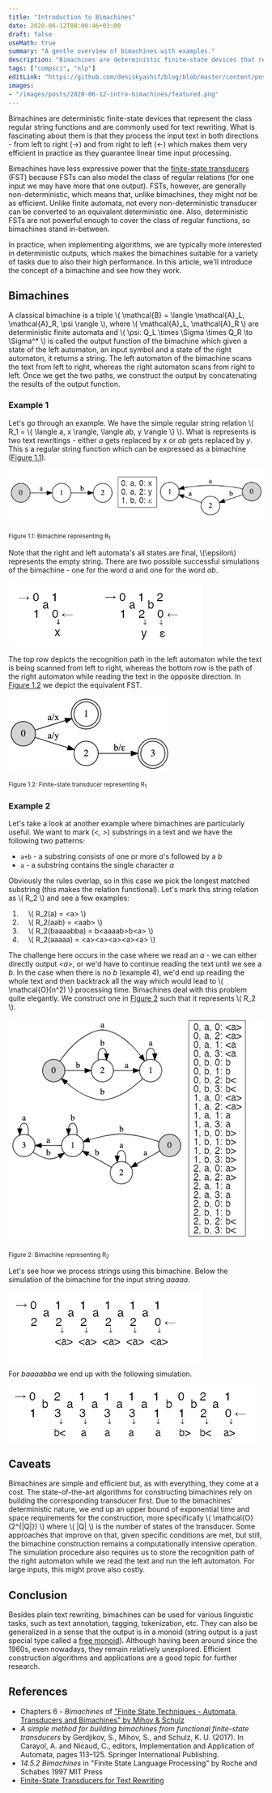 ```yaml
---
title: "Introduction to Bimachines"
date: 2020-06-12T08:00:46+03:00
draft: false
useMath: true
summary: "A gentle overview of bimachines with examples."
description: "Bimachines are deterministic finite-state devices that represent the class regular string functions and are commonly used for text rewriting. What is fascinating about them is that they process the input text in both directions - from left to right and from right to left which makes them very efficient in practice as they guarantee linear time input processing."
tags: ["compsci", "nlp"]
editLink: "https://github.com/deniskyashif/blog/blob/master/content/posts/2020-06-12-introduction-to-bimachines.md"
images: 
- "/images/posts/2020-06-12-intro-bimachines/featured.png"
---
```


Bimachines are deterministic finite-state devices that represent the class regular string functions and are commonly used for text rewriting. What is fascinating about them is that they process the input text in both directions - from left to right (&rarr;) and from right to left (&larr;) which makes them very efficient in practice as they guarantee linear time input processing.

Bimachines have less expressive power that the [finite-state transducers](/2020/02/18/finite-state-transducers-for-text-rewriting/) (FST) because FSTs can also model the class of regular relations (for one input we may have more that one output). FSTs, however, are generally non-deterministic, which means that, unlike bimachines, they might not be as efficient. Unlike finite automata, not every non-deterministic transducer can be converted to an equivalent deterministic one. Also, deterministic FSTs are not powerful enough to cover the class of regular functions, so bimachines stand in-between.

In practice, when implementing algorithms, we are typically more interested in deterministic outputs, which makes the bimachines suitable for a variety of tasks due to also their high performance. In this article, we'll introduce the concept of a bimachine and see how they work.

## Bimachines

A classical bimachine is a triple \\( \mathcal{B} = \langle \mathcal{A}_L, \mathcal{A}_R, \psi \rangle \\), where \\( \mathcal{A}_L, \mathcal{A}_R \\) are deterministic finite automata and \\( \psi: Q_L \times \Sigma \times Q_R \to \Sigma^* \\) is called the output function of the bimachine which given a state of the left automaton, an input symbol and a state of the right automaton, it returns a string. The left automaton of the bimachine scans the text from left to right, whereas the right automaton scans from right to left. Once we get the two paths, we construct the output by concatenating the results of the output function. 

### Example 1

Let's go through an example. We have the simple regular string relation \\( R_1 = \\{ \langle a, x \rangle, \langle ab, y \rangle \\} \\). What is represents is two text rewritings - either _a_ gets replaced by _x_ or _ab_ gets replaced by _y_. This s a regular string function which can be expressed as a bimachine ([Figure 1.1](#fig1.1)).

<img id="fig1.1" src="/images/posts/2020-06-12-intro-bimachines/bm1.png" alt="bm-1" />
<p class="text-center"><small>Figure 1.1: Bimachine representing R<sub>1</sub></small></p>

Note that the right and left automata's all states are final, \\(\epsilon\\) represents the empty string. There are two possible successful simulations of the bimachine - one for the word _a_ and one for the word _ab_.

<img src="/images/posts/2020-06-12-intro-bimachines/bm1paths.png" alt="bm-1-paths" />

The top row depicts the recognition path in the left automaton while the text is being scanned from left to right, whereas the bottom row is the path of the right automaton while reading the text in the opposite direction. In [Figure 1.2](#fig1.2) we depict the equivalent FST.

<img id="fig1.2" src="/images/posts/2020-06-12-intro-bimachines/fst1.png" alt="fst-1" />
<p class="text-center"><small>Figure 1.2: Finite-state transducer representing R<sub>1</sub></small></p>

### Example 2

Let's take a look at another example where bimachines are particularly useful. We want to mark (_<, >_) substrings in a text and we have the following two patterns:

* `a+b` - a substring consists of one or more _a_'s followed by a _b_
* `a` - a substring contains the single character _a_

Obviously the rules overlap, so in this case we pick the longest matched substring (this makes the relation functional). Let's mark this string relation as \\( R_2 \\) and see a few examples:

1. &nbsp; &nbsp; \\( R_2(a) = \<a\> \\)
2. &nbsp; &nbsp; \\( R_2(aab) = \<aab\> \\)
3. &nbsp; &nbsp; \\( R_2(baaaabba) = b\<aaaab\>b\<a\> \\)
4. &nbsp; &nbsp; \\( R_2(aaaaa) = \<a\>\<a\>\<a\>\<a\>\<a\> \\)

The challenge here occurs in the case where we read an _a_ - we can either directly output _\<a\>_, or we'd have to continue reading the text until we see a _b_. In the case when there is no _b_ (example 4), we'd end up reading the whole text and then backtrack all the way which would lead to \\( \mathcal{O}(n^2) \\) processing time. Bimachines deal with this problem quite elegantly. We construct one in [Figure 2](#fig2) such that it represents \\( R_2 \\).

<img id="fig2" src="/images/posts/2020-06-12-intro-bimachines/bm2.png" alt="bm-1" />
<p class="text-center"><small>Figure 2: Bimachine representing R<sub>2</sub></small></p>

Let's see how we process strings using this bimachine. Below the simulation of the bimachine for the input string _aaaaa_.

<img src="/images/posts/2020-06-12-intro-bimachines/bm2path1.png" alt="bm-2-path-1" />

For _baaaabba_ we end up with the following simulation.

<img src="/images/posts/2020-06-12-intro-bimachines/bm2path2.png" alt="bm-2-path-2" />

## Caveats

Bimachines are simple and efficient but, as with everything, they come at a cost. The state-of-the-art algorithms for constructing bimachines rely on building the corresponding transducer first. Due to the bimachines' deterministic nature, we end up an upper bound of exponential time and space requirements for the construction, more specifically \\( \mathcal{O}(2^{|Q|}) \\) where \\( |Q| \\) is the number of states of the transducer. Some approaches that improve on that, given specific conditions are met, but still, the bimachine construction remains a computationally intensive operation.  
The simulation procedure also requires us to store the recognition path of the right automaton while we read the text and run the left automaton. For large inputs, this might prove also costly.

## Conclusion

Besides plain text rewriting, bimachines can be used for various linguistic tasks, such as text annotation, tagging, tokenization, etc. They can also be generalized in a sense that the output is in a monoid (string output is a just special 
type called a [free monoid](https://en.wikipedia.org/wiki/Free_monoid)). Although having been around since the 1960s, even nowadays, they remain relatively unexplored. Efficient construction algorithms and applications are a good topic for further research.

## References

* Chapters 6 - _Bimachines_ of ["Finite State Techniques - Automata, Transducers and Bimachines" by Mihov & Schulz](https://www.cambridge.org/core/books/finitestate-techniques/E21E748468F0310DA12A2CFAEB989185)
* _A simple method for building bimachines from functional finite-state transducers_ by Gerdjikov, S., Mihov, S., and Schulz, K. U. (2017). In Carayol, A. and Nicaud, C., editors, Implementation and Application of Automata, pages 113–125. Springer International Publishing.
* _14.5.2 Bimachines_ in "Finite State Language Processing" by Roche and Schabes 1997 MIT Press
* [Finite-State Transducers for Text Rewriting](/2020/02/18/finite-state-transducers-for-text-rewriting/)
